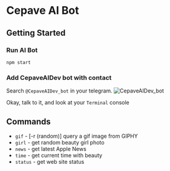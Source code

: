 # Cepave AI Bot

## Getting Started

### Run AI Bot
`npm start`

### Add CepaveAIDev bot with contact
Search `@CepaveAIDev_bot` in your telegram.
![CepaveAIDev_bot](https://raw.githubusercontent.com/rwu823/CepaveAI/dev/assets/cepaveaidev_bot.png)

Okay, talk to it, and look at your `Terminal` console

## Commands

- `gif` - [-r (random)] query a gif image from GIPHY
- `girl` - get random beauty girl photo
- `news` - get latest Apple News 
- `time` - get current time with beauty 
- `status` - get web site status
